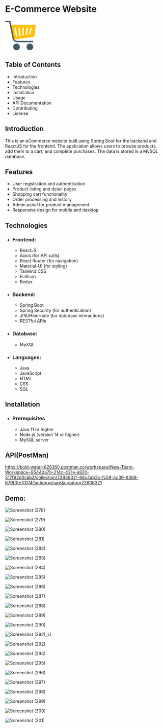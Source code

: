 # E-Commerce Website 
<img src="Frontend/src/Data/Images/logoShopping.png" alt="Logo" width="100" height="100"/>

## Table of Contents
* Introduction
* Features
* Technologies
* Installation
* Usage
* API Documentation
* Contributing
* License

## Introduction
This is an eCommerce website built using Spring Boot for the backend and ReactJS for the frontend. The application allows users to browse products, add them to a cart, and complete purchases. The data is stored in a MySQL database.

## Features
* User registration and authentication
* Product listing and detail pages
* Shopping cart functionality
* Order processing and history
* Admin panel for product management
* Responsive design for mobile and desktop

## Technologies
* ### Frontend:
  * ReactJS
  * Axios (for API calls)
  * React Router (for navigation)
  * Material-UI (for styling)
  * Tailwind CSS
  * FlatIcon
  * Redux

* ### Backend:
  * Spring Boot
  * Spring Security (for authentication)
  * JPA/Hibernate (for database interactions)
  * RESTful APIs

* ### Database:
  * MySQL

* ### Languages:
  * Java
  * JavaScript
  * HTML
  * CSS
  * SQL

## Installation
* ### Prerequisites
  * Java 11 or higher
  * Node.js (version 14 or higher)
  * MySQL server

## API(PostMan)
https://bold-water-626360.postman.co/workspace/New-Team-Workspace~9544da7b-214c-431e-a820-317f92d3cbb2/collection/23836321-68c4ab2c-fc59-4c39-9369-679f3fe7d174?action=share&creator=23836321

## Demo:
![Screenshot (278)](https://github.com/user-attachments/assets/c595c263-f618-4993-8de3-af6bc6648437)

![Screenshot (279)](https://github.com/user-attachments/assets/decb381a-8eb3-468b-850f-b9fd90d502b1)

![Screenshot (280)](https://github.com/user-attachments/assets/c8ef92d6-1293-49ec-8f0a-6240fa9421c7)

![Screenshot (281)](https://github.com/user-attachments/assets/81a9de87-afe2-4839-b7e2-f25dfb506d16)

![Screenshot (282)](https://github.com/user-attachments/assets/34b3a7a9-e5cd-4e7b-97f7-0c3dff4e4e94)

![Screenshot (283)](https://github.com/user-attachments/assets/760dcf85-aca2-4b6c-ad1e-9a5ceae6f51e)

![Screenshot (284)](https://github.com/user-attachments/assets/2ff38b50-82f6-4407-819b-352df9ce96dc)

![Screenshot (285)](https://github.com/user-attachments/assets/7fe5e88c-c605-47f9-b10d-e19159401bff)

![Screenshot (286)](https://github.com/user-attachments/assets/70c8afe6-6483-4de7-85a5-b1672bd7e2f9)

![Screenshot (287)](https://github.com/user-attachments/assets/61381c8f-555b-42d7-9cff-5dff66ee84fb)

![Screenshot (288)](https://github.com/user-attachments/assets/68b2e617-8ee1-44e1-a576-d246fae91f94)

![Screenshot (289)](https://github.com/user-attachments/assets/c3ca4fa3-45a6-4896-908a-2db050e7ae76)

![Screenshot (290)](https://github.com/user-attachments/assets/8c15379d-70ca-4bc9-96bc-1438cc4bd4b2)

![Screenshot (292)_LI](https://github.com/user-attachments/assets/86784514-ea21-484a-b9c3-420b0fc318c3)

![Screenshot (292)](https://github.com/user-attachments/assets/5a310447-5739-4fa6-94e8-d477cd511eba)

![Screenshot (294)](https://github.com/user-attachments/assets/83a7c3b9-32ce-4c75-9c98-21d9f99bef6e)

![Screenshot (295)](https://github.com/user-attachments/assets/dd8ebba7-5d1f-47bc-b94e-2e3512eda86c)

![Screenshot (296)](https://github.com/user-attachments/assets/80c5b2b6-f6e7-41d1-9085-ccff11644c03)

![Screenshot (297)](https://github.com/user-attachments/assets/47d05a2c-0926-41a4-bf0e-088eefef999f)

![Screenshot (298)](https://github.com/user-attachments/assets/c24a342a-a1d4-4572-b5e9-1e6a473bd32d)

![Screenshot (299)](https://github.com/user-attachments/assets/6f830024-88da-4a53-a0bb-372f47188e04)

![Screenshot (300)](https://github.com/user-attachments/assets/6c1d4350-0cc3-4a3f-9947-d9ca3c8ef8a1)

![Screenshot (301)](https://github.com/user-attachments/assets/6bf68cef-30bd-4381-88fb-872d3da1cc33)

